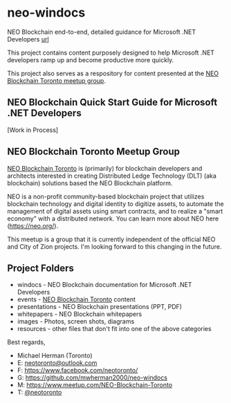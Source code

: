 # neo-windocs

NEO Blockchain end-to-end, detailed guidance for Microsoft .NET Developers [url](https://github.com/mwherman2000/neo-windocs)

This project contains content purposely designed to help Microsoft .NET developers ramp up and become productive more quickly.

This project also serves as a respository for content presented at the [NEO Blockchain Toronto meetup group](https://www.meetup.com/NEO-Blockchain-Toronto/).

## NEO Blockchain Quick Start Guide for Microsoft .NET Developers

[Work in Process]

## NEO Blockchain Toronto Meetup Group

[NEO Blockchain Toronto](https://www.meetup.com/NEO-Blockchain-Toronto/) is (primarily) for blockchain developers and architects interested in creating Distributed Ledge Technology (DLT) (aka blockchain) solutions based the NEO Blockchain platform.

NEO is a non-profit community-based blockchain project that utilizes blockchain technology and digital identity to digitize assets, to automate the management of digital assets using smart contracts, and to realize a "smart economy" with a distributed network. You can learn more about NEO here (https://neo.org/).

This meetup is a group that it is currently independent of the official NEO and City of Zion projects. I'm looking forward to this changing in the future.

## Project Folders

* windocs - NEO Blockchain documentation for Microsoft .NET Developers
* events - [NEO Blockchain Toronto](https://www.meetup.com/NEO-Blockchain-Toronto/) content
* presentations - NEO Blockchain presentations (PPT, PDF)
* whitepapers - NEO Blockchain whitepapers
* images - Photos, screen shots, diagrams
* resources - other files that don't fit into one of the above categories

Best regards,
* Michael Herman (Toronto)
* E: [neotoronto@outlook.com](mailto:neotoronto@outlook.com)
* F: https://www.facebook.com/neotoronto/
* G: https://github.com/mwherman2000/neo-windocs
* M: https://www.meetup.com/NEO-Blockchain-Toronto
* T: [@neotoronto](https://twitter.com/NeoToronto)

